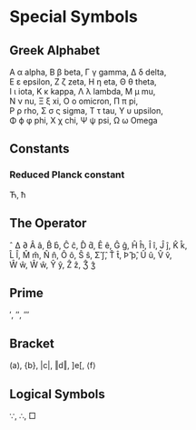 # Special Symbols

## Greek Alphabet

Α   α   alpha,      Β   β   beta,       Γ   γ   gamma,      Δ   δ   delta,  
Ε   ε   epsilon,    Ζ   ζ   zeta,       Η   η   eta,        Θ   θ   theta,  
Ι   ι   iota,       Κ   κ   kappa,      Λ   λ   lambda,     Μ   μ   mu,  
Ν   ν   nu,         Ξ   ξ   xi,         Ο   ο   omicron,    Π   π   pi,  
Ρ   ρ   rho,        Σ   σ ς sigma,      Τ   τ   tau,        Υ   υ   upsilon,  
Φ   ϕ φ phi,        Χ   χ   chi,        Ψ   ψ   psi,        Ω   ω   Omega  

## Constants

### Reduced Planck constant

Ћ, ћ

## The Operator

ˆ Δ ∂
Â â, B̂ b̂, Ĉ ĉ, D̂ d̂, Ê ê, Ĝ ĝ, Ĥ ĥ, Î î, Ĵ ĵ, K̂ k̂,  
L̂ l̂, M̂ m̂, N̂ n̂, Ô ô, Ŝ ŝ, Ʃ̂ ʃ̂, T̂ t̂, Þ̂ þ̂, Û û, V̂ v̂,  
Ŵ ŵ, Ŵ ŵ, Ŷ ŷ, Ẑ ẑ, Ʒ̂ ʒ̂

## Prime

′, ″, ‴

## Bracket

(a), {b}, |c|, ‖d‖, ]e[, ⟨f⟩

## Logical Symbols

∵, ∴, □
